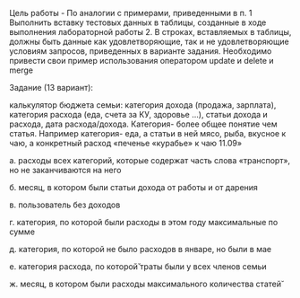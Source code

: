 Цель работы - По аналогии с примерами, приведенными в п. 1 Выполнить вставку тестовых данных в таблицы, созданные в ходе выполнения лабораторной работы 2. В строках, вставляемых в таблицы, должны быть данные как удовлетворяющие, так и не удовлетворяющие условиям запросов, приведенных в варианте задания. Необходимо привести свои пример использования оператором update и delete и merge

Задание (13 вариант):

калькулятор бюджета семьи: категория дохода (продажа, зарплата), категория расхода (еда, счета за КУ, здоровье ...), статьи дохода и расхода, дата расхода/дохода. Категория- более общее понятие чем статья. Например категория- еда, а статьи в ней мясо, рыба, вкусное к чаю, а конкретный расход «печенье «курабье» к чаю 11.09»

 

а. расходы всех категорий, которые содержат часть слова «транспорт», но не заканчиваются на него

б. месяц, в котором были статьи дохода от работы и от дарения

в. пользователь без доходов

г. категория, по которой были расходы в этом году максимальные по сумме

д. категория, по которой не было расходов в январе, но были в мае

е. категория расхода, по которой̆ траты были у всех членов семьи

ж. месяц, в котором были расходы максимального количества статей̆

 

 


